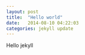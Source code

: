 ```yaml
---
layout: post
title:  "Hello world"
date:   2014-08-10 04:22:03
categories: jekyll update
---
```


Hello jekyll
